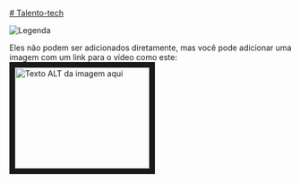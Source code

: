 [# Talento-tech](https://www.inova.pr.gov.br/Pagina/Talento-Tech-PR)

![Legenda](https://www.inova.pr.gov.br/sites/default/arquivos_restritos/files/styles/escala_940_largura_/public/imagem/2024-04/talento_tech_pr_-_logo.webp?itok=0RW0V1Ie)

Eles não podem ser adicionados diretamente, mas você pode adicionar uma imagem com um link para o vídeo como este:
<a href="https://www.inova.pr.gov.br/sites/default/arquivos_restritos/files/styles/escala_940_largura_/public/imagem/2024-04/talento_tech_pr_-_logo.webp?itok=0RW0V1Ie" target="_blank"><img src="https://www.inova.pr.gov.br/Pagina/Talento-Tech-PR" 
alt="Texto ALT da imagem aqui" width="240" height="180" border="10" /></a>
